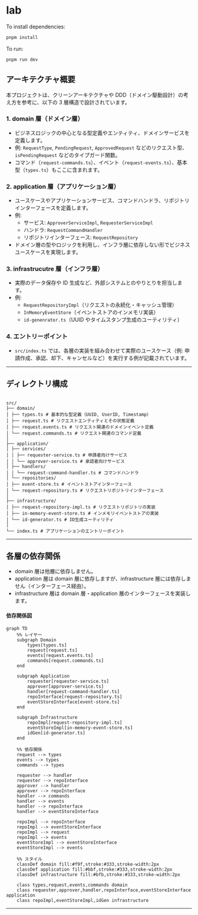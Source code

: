 # lab

To install dependencies:

```bash
pnpm install
```

To run:

```bash
pnpm run dev
```

## アーキテクチャ概要

本プロジェクトは、クリーンアーキテクチャや DDD（ドメイン駆動設計）の考え方を参考に、以下の 3 層構造で設計されています。

### 1. domain 層（ドメイン層）

- ビジネスロジックの中心となる型定義やエンティティ、ドメインサービスを定義します。
- 例: `RequestType`, `PendingRequest`, `ApprovedRequest` などのリクエスト型、`isPendingRequest` などのタイプガード関数。
- コマンド（`request-commands.ts`）、イベント（`request-events.ts`）、基本型（`types.ts`）もここに含まれます。

### 2. application 層（アプリケーション層）

- ユースケースやアプリケーションサービス、コマンドハンドラ、リポジトリインターフェースを定義します。
- 例:
  - サービス: `ApproverServiceImpl`, `RequesterServiceImpl`
  - ハンドラ: `RequestCommandHandler`
  - リポジトリインターフェース: `RequestRepository`
- ドメイン層の型やロジックを利用し、インフラ層に依存しない形でビジネスユースケースを実現します。

### 3. infrastrucutre 層（インフラ層）

- 実際のデータ保存や ID 生成など、外部システムとのやりとりを担当します。
- 例:
  - `RequestRepositoryImpl`（リクエストの永続化・キャッシュ管理）
  - `InMemoryEventStore`（イベントストアのインメモリ実装）
  - `id-genenrator.ts`（UUID やタイムスタンプ生成のユーティリティ）

### 4. エントリーポイント

- `src/index.ts` では、各層の実装を組み合わせて実際のユースケース（例: 申請作成、承認、却下、キャンセルなど）を実行する例が記載されています。

---

## ディレクトリ構成

```

src/
├── domain/
│ ├── types.ts # 基本的な型定義（UUID, UserID, Timestamp）
│ ├── request.ts # リクエストエンティティとその状態定義
│ ├── request.events.ts # リクエスト関連のドメインイベント定義
│ └── request.commands.ts # リクエスト関連のコマンド定義
│
├── application/
│ ├── services/
│ │ ├── requester-service.ts # 申請者向けサービス
│ │ └── approver-service.ts # 承認者向けサービス
│ ├── handlers/
│ │ └── request-command-handler.ts # コマンドハンドラ
│ └── repositories/
│ ├── event-store.ts # イベントストアインターフェース
│ └── request-repository.ts # リクエストリポジトリインターフェース
│
├── infrastructure/
│ ├── request-repository-impl.ts # リクエストリポジトリの実装
│ ├── in-memory-event-store.ts # インメモリイベントストアの実装
│ └── id-generator.ts # ID生成ユーティリティ
│
└── index.ts # アプリケーションのエントリーポイント
```

---

## 各層の依存関係

- domain 層は他層に依存しません。
- application 層は domain 層に依存しますが、infrastructure 層には依存しません（インターフェース経由）。
- infrastructure 層は domain 層・application 層のインターフェースを実装します。

#### 依存関係図

```mermaid
graph TD
    %% レイヤー
    subgraph Domain
        types[types.ts]
        request[request.ts]
        events[request.events.ts]
        commands[request.commands.ts]
    end

    subgraph Application
        requester[requester-service.ts]
        approver[approver-service.ts]
        handler[request-command-handler.ts]
        repoInterface[request-repository.ts]
        eventStoreInterface[event-store.ts]
    end

    subgraph Infrastructure
        repoImpl[request-repository-impl.ts]
        eventStoreImpl[in-memory-event-store.ts]
        idGen[id-generator.ts]
    end

    %% 依存関係
    request --> types
    events --> types
    commands --> types

    requester --> handler
    requester --> repoInterface
    approver --> handler
    approver --> repoInterface
    handler --> commands
    handler --> events
    handler --> repoInterface
    handler --> eventStoreInterface

    repoImpl --> repoInterface
    repoImpl --> eventStoreInterface
    repoImpl --> request
    repoImpl --> events
    eventStoreImpl --> eventStoreInterface
    eventStoreImpl --> events

    %% スタイル
    classDef domain fill:#f9f,stroke:#333,stroke-width:2px
    classDef application fill:#bbf,stroke:#333,stroke-width:2px
    classDef infrastructure fill:#bfb,stroke:#333,stroke-width:2px

    class types,request,events,commands domain
    class requester,approver,handler,repoInterface,eventStoreInterface application
    class repoImpl,eventStoreImpl,idGen infrastructure
```

---
